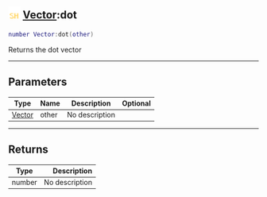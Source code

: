 ## <img src="../../.gitbook/assets/shared.png" width="24" height=24 /> [Vector](https://iaswiki.rawr.dev/readme/vector):dot

```lua
number Vector:dot(other)
```

Returns the dot vector

------
## Parameters

| Type   | Name | Description | Optional |
| ------ | ---- | ----------- | -------: |
| [Vector](https://iaswiki.rawr.dev/readme/vector) | other | No description |  |


------
## Returns

| Type   | Description |
| ------ | ----------: |
| number | No description |

